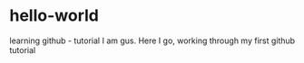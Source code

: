 # hello-world
learning github - tutorial 
I am gus. Here I go, working through my first github tutorial
